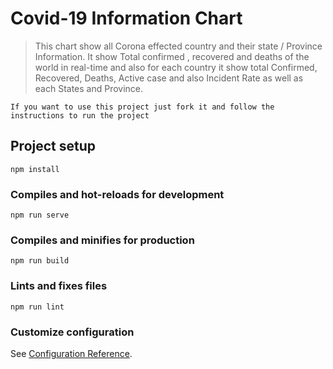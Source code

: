 # Covid-19 Information Chart


>This chart show all Corona effected country and their state / Province Information. It show Total confirmed , recovered and deaths of the world in real-time and also for each country it show total Confirmed, Recovered, Deaths, Active case and also Incident Rate as well as each States and Province.

`If you want to use this project just fork it and follow the instructions to run the project`


## Project setup
```
npm install
```

### Compiles and hot-reloads for development
```
npm run serve
```

### Compiles and minifies for production
```
npm run build
```

### Lints and fixes files
```
npm run lint
```

### Customize configuration
See [Configuration Reference](https://cli.vuejs.org/config/).
